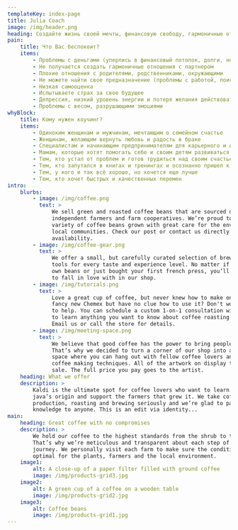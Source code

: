 ```yaml
---
templateKey: index-page
title: Julia Coach
image: /img/header.png
heading: Создайте жизнь своей мечты, финансовую свободу, гармоничные отношения, самореализацию
pain:
    title: Что Вас беспокоит?
    items:
        - Проблемы с деньгами (уперлись в финансовый потолок, долги, не знаете, как заработать)
        - Не получается создать гармоничные отношения с партнером
        - Плохие отношения с родителями, родственниками, окружающими
        - Не можете найти свое предназначение (проблемы с работой, поиском любимого дела)
        - Низкая самооценка
        - Испытываете страх за свое будущее
        - Депрессия, низкий уровень энергии и потеря желания действовать
        - Проблемы с весом, разрушающими эмоциями
whyBlock:
    title: Кому нужен коучинг?
    items:
        - Одиноким женщинам и мужчинам, мечтающим о семейном счастье
        - Женщинам, желающим вернуть любовь и радость в браке
        - Специалистам и начинающим предпринимателям для карьерного и финансового роста
        - Мамам, которые хотят помогать себе и своим детям развиваться и быть здоровыми
        - Тем, кто устал от проблем и готов трудиться над своим счастьем
        - Тем, кто запутался в книгах и тренингах и осознанно пришел к индивидуальной работе
        - Тем, у кого и так всё хорошо, но хочется еще лучше
        - Тем, кто хочет быстрых и качественных перемен
intro:
    blurbs:
        - image: /img/coffee.png
          text: >
              We sell green and roasted coffee beans that are sourced directly from
              independent farmers and farm cooperatives. We’re proud to offer a
              variety of coffee beans grown with great care for the environment and
              local communities. Check our post or contact us directly for current
              availability.
        - image: /img/coffee-gear.png
          text: >
              We offer a small, but carefully curated selection of brewing gear and
              tools for every taste and experience level. No matter if you roast your
              own beans or just bought your first french press, you’ll find a gadget
              to fall in love with in our shop.
        - image: /img/tutorials.png
          text: >
              Love a great cup of coffee, but never knew how to make one? Bought a
              fancy new Chemex but have no clue how to use it? Don't worry, we’re here
              to help. You can schedule a custom 1-on-1 consultation with our baristas
              to learn anything you want to know about coffee roasting and brewing.
              Email us or call the store for details.
        - image: /img/meeting-space.png
          text: >
              We believe that good coffee has the power to bring people together.
              That’s why we decided to turn a corner of our shop into a cozy meeting
              space where you can hang out with fellow coffee lovers and learn about
              coffee making techniques. All of the artwork on display there is for
              sale. The full price you pay goes to the artist.
    heading: What we offer
    description: >
        Kaldi is the ultimate spot for coffee lovers who want to learn about their
        java’s origin and support the farmers that grew it. We take coffee
        production, roasting and brewing seriously and we’re glad to pass that
        knowledge to anyone. This is an edit via identity...
main:
    heading: Great coffee with no compromises
    description: >
        We hold our coffee to the highest standards from the shrub to the cup.
        That’s why we’re meticulous and transparent about each step of the coffee’s
        journey. We personally visit each farm to make sure the conditions are
        optimal for the plants, farmers and the local environment.
    image1:
        alt: A close-up of a paper filter filled with ground coffee
        image: /img/products-grid3.jpg
    image2:
        alt: A green cup of a coffee on a wooden table
        image: /img/products-grid2.jpg
    image3:
        alt: Coffee beans
        image: /img/products-grid1.jpg
---
```

